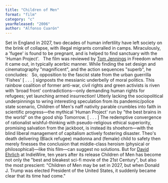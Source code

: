 ```yaml
---
title: "Children of Men"
format: "film"
category: "c"
yearReleased: "2006"
author: "Alfonso Cuarón"
---
```

Set in England in 2027, two decades of human infertility  have left society on the brink of collapse, with illegal migrants corralled in  camps. Miraculously, a 'fugee' is found to be pregnant, and is helped to find  sanctuary with the 'Human Project'.
 
The film was reviewed by <a href="http://web.archive.org/web/20140428042715/http:/www.tomjennings.pwp.blueyonder.co.uk/SlouchingBexhillem.html"> Tom Jennings</a> in Freedom when it came out, in typically acerbic  manner. While finding the set design and cinematography "magnificent", and the  action sequences "superb", he concludes:
 
So, opposition to the fascist state from the urban  guerrilla 'Fishes' [ . . . ] signposts the messianic underbelly of moral  politics. This rainbow coalition of former anti-war, civil rights and green  activists is riven with 'broad front' contradictions—only demanding human rights  for refugees; yet launching armed insurrection! Utterly lacking the  sociopolitical underpinnings to wring interesting speculation from its  pandemic/police state scenario, Children of Men's naff nativity parable  crumbles into faith in scientific progress—the mythical 'Human Project' run by  "the best brains in the world" on the good ship Tomorrow. [ . . . ] The  redemptive convergence of rationalist wishful-thinking with pseudo-religious  ethical superiority, promising salvation from the jackboot, is instead its  shoehorn—with the blind liberal management of capitalism actively fostering  disaster. Theo's death delivering (Black refugee) madonna and (female) child to  safety then merely finesses the conclusion that middle-class heroism (physical  or philosophical)—like this film—can suggest no solutions.
But for <a href="http://www.indiewire.com/2016/11/children-of-men-10-years-clare-hope-ashitey-interview-president-trump-1201746204/"> David Ehrlich</a> at IndieWire, ten years after its release Children of Men  has become not only the "best and bleakest sci-fi movie of the 21st Century",  but also the most prescient: "Children of Men may be set in 2027, but  when Donald J. Trump was elected President of the United States, it suddenly  became clear that its time had come."
 